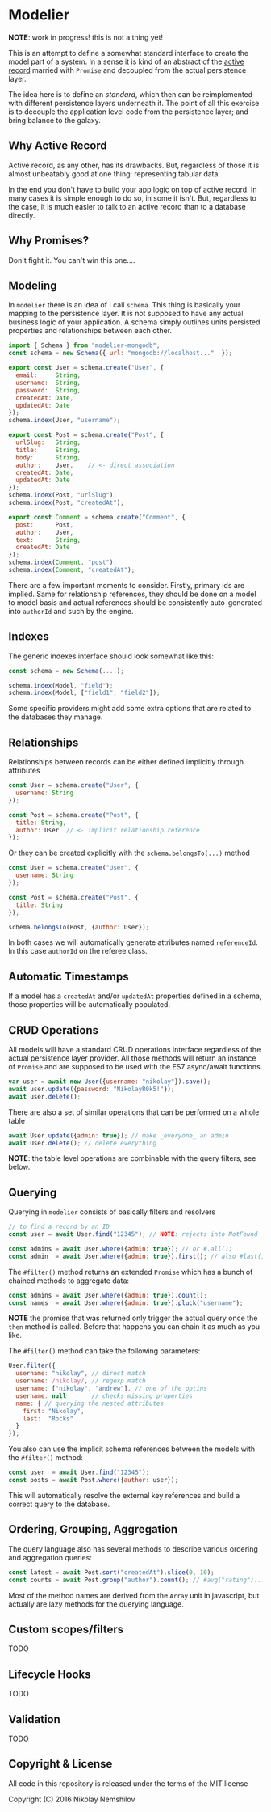 # Modelier

__NOTE__: work in progress! this is not a thing yet!

This is an attempt to define a somewhat standard interface to create the model
part of a system. In a sense it is kind of an abstract of the
[active record](https://en.wikipedia.org/wiki/Active_record_pattern) married
with `Promise` and decoupled from the actual persistence layer.

The idea here is to define an _standard_, which then can be reimplemented with
different persistence layers underneath it. The point of all this exercise is
to decouple the application level code from the persistence layer; and bring
balance to the galaxy.

## Why Active Record

Active record, as any other, has its drawbacks. But, regardless of those it is
almost unbeatably good at one thing: representing tabular data.

In the end you don't have to build your app logic on top of active record. In
many cases it is simple enough to do so, in some it isn't. But, regardless to
the case, it is much easier to talk to an active record than to a database
directly.

## Why Promises?

Don't fight it. You can't win this one....

## Modeling

In `modelier` there is an idea of I call `schema`. This thing is basically your
mapping to the persistence layer. It is not supposed to have any actual business
logic of your application. A schema simply outlines units persisted properties
and relationships between each other.

```js
import { Schema } from "modelier-mongodb";
const schema = new Schema({ url: "mongodb://localhost..."  });

export const User = schema.create("User", {
  email:     String,
  username:  String,
  password:  String,
  createdAt: Date,
  updatedAt: Date
});
schema.index(User, "username");

export const Post = schema.create("Post", {
  urlSlug:   String,
  title:     String,
  body:      String,
  author:    User,    // <- direct association
  createdAt: Date,
  updatedAt: Date
});
schema.index(Post, "urlSlug");
schema.index(Post, "createdAt");

export const Comment = schema.create("Comment", {
  post:      Post,
  author:    User,
  text:      String,
  createdAt: Date
});
schema.index(Comment, "post");
schema.index(Comment, "createdAt");
```

There are a few important moments to consider. Firstly, primary ids are implied.
Same for relationship references, they should be done on a model to model basis
and actual references should be consistently auto-generated into `authorId` and
such by the engine.

## Indexes

The generic indexes interface should look somewhat like this:

```js
const schema = new Schema(....);

schema.index(Model, "field");
schema.index(Model, ["field1", "field2"]);
```

Some specific providers might add some extra options that are related to the
databases they manage.

## Relationships

Relationships between records can be either defined implicitly through attributes

```js
const User = schema.create("User", {
  username: String
});

const Post = schema.create("Post", {
  title: String,
  author: User  // <- implicit relationship reference
});
```

Or they can be created explicitly with the `schema.belongsTo(...)` method

```js
const User = schema.create("User", {
  username: String
});

const Post = schema.create("Post", {
  title: String
});

schema.belongsTo(Post, {author: User});
```

In both cases we will automatically generate attributes named `referenceId`. In
this case `authorId` on the referee class.


## Automatic Timestamps

If a model has a `createdAt` and/or `updatedAt` properties defined in a schema,
those properties will be automatically populated.

## CRUD Operations

All models will have a standard CRUD operations interface regardless of the actual
persistence layer provider. All those methods will return an instance of `Promise`
and are supposed to be used with the ES7 async/await functions.

```js
var user = await new User({username: "nikolay"}).save();
await user.update({password: "NikolayR0k5!"});
await user.delete();
```

There are also a set of similar operations that can be performed on a whole table

```js
await User.update({admin: true}); // make _everyone_ an admin
await User.delete(); // delete everything

```

__NOTE__: the table level operations are combinable with the query filters, see
below.

## Querying

Querying in `modelier` consists of basically filters and resolvers

```js
// to find a record by an ID
const user = await User.find("12345"); // NOTE: rejects into NotFound

const admins = await User.where({admin: true}); // or #.all();
const admin  = await User.where({admin: true}).first(); // also #last();
```

The `#filter()` method returns an extended `Promise` which has a bunch of
chained methods to aggregate data:

```js
const admins = await User.where({admin: true}).count();
const names  = await User.where({admin: true}).pluck("username");
```

__NOTE__ the promise that was returned only trigger the actual query once the
`then` method is called. Before that happens you can chain it as much as you like.

The `#filter()` method can take the following parameters:

```js
User.filter({
  username: "nikolay", // direct match
  username: /nikolay/, // regexp match
  username: ["nikolay", "andrew"], // one of the optins
  username: null       // checks missing properties
  name: { // querying the nested attributes
    first: "Nikolay",
    last:  "Rocks"
  }
});
```

You also can use the implicit schema references between the models with the
`#filter()` method:

```js
const user  = await User.find("12345");
const posts = await Post.where({author: user});
```

This will automatically resolve the external key references and build a correct
query to the database.

## Ordering, Grouping, Aggregation

The query language also has several methods to describe various ordering and
aggregation queries:

```js
const latest = await Post.sort("createdAt").slice(0, 10);
const counts = await Post.group("author").count(); // #avg("rating")...
```

Most of the method names are derived from the `Array` unit in javascript, but
actually are lazy methods for the querying language.

## Custom scopes/filters

TODO


## Lifecycle Hooks

TODO


## Validation

TODO

## Copyright & License

All code in this repository is released under the terms of the MIT license

Copyright (C) 2016 Nikolay Nemshilov
